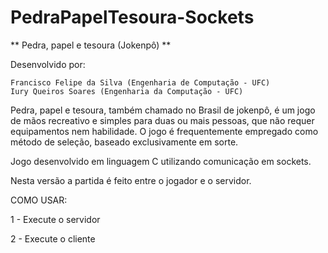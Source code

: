 # PedraPapelTesoura-Sockets

** Pedra, papel e tesoura (Jokenpô) **

Desenvolvido por:

    Francisco Felipe da Silva (Engenharia de Computação - UFC)
    Iury Queiros Soares (Engenharia da Computação - UFC)

Pedra, papel e tesoura, também chamado no Brasil de jokenpô, é um jogo de mãos recreativo e simples para duas ou mais pessoas, que não requer equipamentos nem habilidade. O jogo é frequentemente empregado como método de seleção, baseado exclusivamente em sorte.

Jogo desenvolvido em linguagem C utilizando comunicação em sockets.


Nesta versão a partida é feito entre o jogador e o servidor.

COMO USAR: 

1 - Execute o servidor

2 - Execute o cliente
